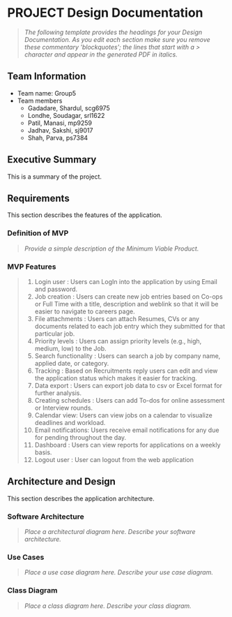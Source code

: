 
# PROJECT Design Documentation

> _The following template provides the headings for your Design
> Documentation.  As you edit each section make sure you remove these
> commentary 'blockquotes'; the lines that start with a > character
> and appear in the generated PDF in italics._

## Team Information
* Team name: Group5
* Team members
  *  Gadadare, Shardul, scg6975
  * Londhe, Soudagar, srl1622
  * Patil, Manasi, mp9259
  * Jadhav, Sakshi, sj9017
  * Shah, Parva, ps7384

## Executive Summary

This is a summary of the project.


## Requirements

This section describes the features of the application.

### Definition of MVP
> _Provide a simple description of the Minimum Viable Product._

### MVP Features
> 1. Login user : Users can LogIn into the application by using Email and password.
> 2. Job creation : Users can create new job entries based on Co-ops or Full Time with a title, description and weblink so that it will be easier to navigate to careers page.
> 3. File attachments : Users can attach Resumes, CVs or any documents related to each job entry which they submitted for that particular job.
> 4. Priority levels : Users can assign priority levels (e.g., high, medium, low) to the Job.
> 5. Search functionality : Users can search a job by company name, applied date, or category.
> 6. Tracking : Based on Recruitments reply users can edit and view the application status which makes it easier for tracking.
> 7. Data export : Users can export job data to csv or Excel format for further analysis.
> 8. Creating schedules : Users can add To-dos for online assessment or Interview rounds.
> 9. Calendar view: Users can view jobs on a calendar to visualize deadlines and workload.
> 10. Email notifications: Users receive email notifications for any due for pending throughout the day.
> 11. Dashboard : Users can view reports for applications on a weekly basis.
> 12. Logout user : User can logout from the web application


## Architecture and Design

This section describes the application architecture.

### Software Architecture
> _Place a architectural diagram here._
> _Describe your software architecture._


### Use Cases
> _Place a use case diagram here._
> _Describe your use case diagram._


### Class Diagram
> _Place a class diagram here._
> _Describe your class diagram._
